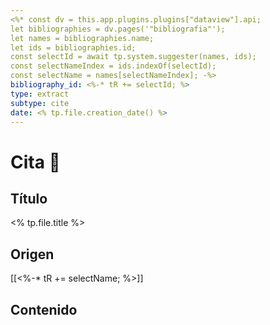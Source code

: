 ```yaml
---
<%* const dv = this.app.plugins.plugins["dataview"].api;
let bibliographies = dv.pages('"bibliografia"');
let names = bibliographies.name;
let ids = bibliographies.id;
const selectId = await tp.system.suggester(names, ids);
const selectNameIndex = ids.indexOf(selectId);
const selectName = names[selectNameIndex]; -%>
bibliography_id: <%-* tR += selectId; %>
type: extract
subtype: cite
date: <% tp.file.creation_date() %>
---
```

# Cita 💬
## Título
<% tp.file.title %>
## Origen
[[<%-* tR += selectName; %>]]
## Contenido
